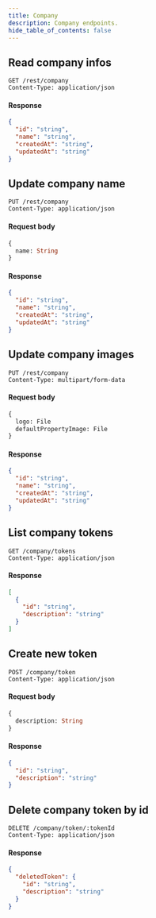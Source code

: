 ```yaml
---
title: Company
description: Company endpoints.
hide_table_of_contents: false
---
```


## Read company infos

```request
GET /rest/company
Content-Type: application/json
```

#### Response

```json
{
  "id": "string",
  "name": "string",
  "createdAt": "string",
  "updatedAt": "string"
}
```

## Update company name

```request
PUT /rest/company
Content-Type: application/json
```

#### Request body

```graphql
{
  name: String
}
```

#### Response

```json
{
  "id": "string",
  "name": "string",
  "createdAt": "string",
  "updatedAt": "string"
}
```

## Update company images

```request
PUT /rest/company
Content-Type: multipart/form-data
```

#### Request body

```graphql
{
  logo: File
  defaultPropertyImage: File
}
```

#### Response

```json
{
  "id": "string",
  "name": "string",
  "createdAt": "string",
  "updatedAt": "string"
}
```

## List company tokens

```request
GET /company/tokens
Content-Type: application/json
```

#### Response

```json
[
  {
    "id": "string",
    "description": "string"
  }
]
```

## Create new token

```request
POST /company/token
Content-Type: application/json
```

#### Request body

```graphql
{
  description: String
}
```

#### Response

```json
{
  "id": "string",
  "description": "string"
}
```

## Delete company token by id

```request
DELETE /company/token/:tokenId
Content-Type: application/json
```

#### Response

```json
{
  "deletedToken": {
    "id": "string",
    "description": "string"
  }
}
```

